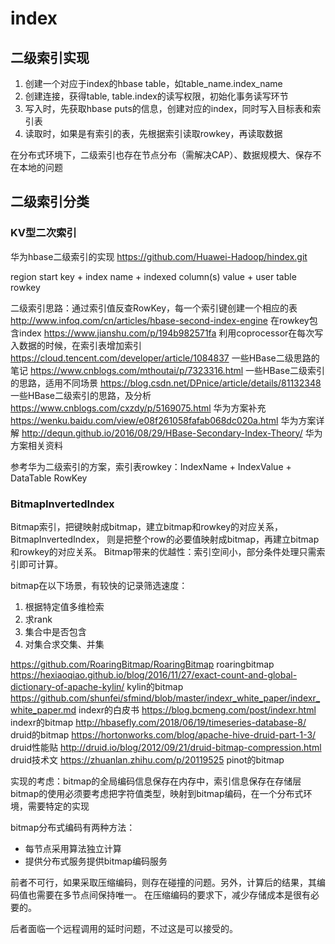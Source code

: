 # index

## 二级索引实现

1. 创建一个对应于index的hbase table，如table_name.index_name
2. 创建连接，获得table, table.index的读写权限，初始化事务读写环节
3. 写入时，先获取hbase puts的信息，创建对应的index，同时写入目标表和索引表
4. 读取时，如果是有索引的表，先根据索引读取rowkey，再读取数据

在分布式环境下，二级索引也存在节点分布（需解决CAP）、数据规模大、保存不在本地的问题

## 二级索引分类

### KV型二次索引

华为hbase二级索引的实现
https://github.com/Huawei-Hadoop/hindex.git

region start key + index name + indexed column(s) value + user table rowkey

二级索引思路：通过索引值反查RowKey，每一个索引键创建一个相应的表
http://www.infoq.com/cn/articles/hbase-second-index-engine 在rowkey包含index
https://www.jianshu.com/p/194b982571fa 利用coprocessor在每次写入数据的时候，在索引表增加索引
https://cloud.tencent.com/developer/article/1084837 一些HBase二级思路的笔记
https://www.cnblogs.com/mthoutai/p/7323316.html 一些HBase二级索引的思路，适用不同场景
https://blog.csdn.net/DPnice/article/details/81132348 一些HBase二级索引的思路，及分析
https://www.cnblogs.com/cxzdy/p/5169075.html 华为方案补充
https://wenku.baidu.com/view/e08f261058fafab068dc020a.html 华为方案详解
http://dequn.github.io/2016/08/29/HBase-Secondary-Index-Theory/ 华为方案相关资料

参考华为二级索引的方案，索引表rowkey：IndexName + IndexValue + DataTable RowKey

### BitmapInvertedIndex

Bitmap索引，把键映射成bitmap，建立bitmap和rowkey的对应关系，BitmapInvertedIndex，
则是把整个row的必要值映射成bitmap，再建立bitmap和rowkey的对应关系。
Bitmap带来的优越性：索引空间小，部分条件处理只需索引即可计算。

bitmap在以下场景，有较快的记录筛选速度：
1. 根据特定值多维检索
2. 求rank
3. 集合中是否包含
4. 对集合求交集、并集

https://github.com/RoaringBitmap/RoaringBitmap roaringbitmap
https://hexiaoqiao.github.io/blog/2016/11/27/exact-count-and-global-dictionary-of-apache-kylin/ kylin的bitmap
https://github.com/shunfei/sfmind/blob/master/indexr_white_paper/indexr_white_paper.md indexr的白皮书
https://blog.bcmeng.com/post/indexr.html indexr的bitmap
http://hbasefly.com/2018/06/19/timeseries-database-8/ druid的bitmap
https://hortonworks.com/blog/apache-hive-druid-part-1-3/ druid性能贴
http://druid.io/blog/2012/09/21/druid-bitmap-compression.html druid技术文
https://zhuanlan.zhihu.com/p/20119525 pinot的bitmap

实现的考虑：bitmap的全局编码信息保存在内存中，索引信息保存在存储层
bitmap的使用必须要考虑把字符值类型，映射到bitmap编码，在一个分布式环境，需要特定的实现

bitmap分布式编码有两种方法：
- 每节点采用算法独立计算
- 提供分布式服务提供bitmap编码服务

前者不可行，如果采取压缩编码，则存在碰撞的问题。另外，计算后的结果，其编码值也需要在多节点间保持唯一。
在压缩编码的要求下，减少存储成本是很有必要的。

后者面临一个远程调用的延时问题，不过这是可以接受的。
